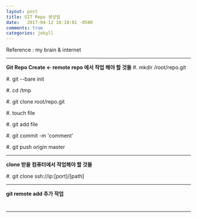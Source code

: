 ```yaml
---
layout: post
title: GIT Repo 생성법
date:   2017-04-12 18:10:01 -0500
comments: true
categories: jekyll
---
```


Reference : my brain & internet


---

**Git Repo Create <- remote repo 에서 작업 해야 할 것들**
#. mkdir /root/repo.git

#. git --bare init

#. cd /tmp

#. git clone root/repo.git

#. touch file

#. git add file

#. git commit -m 'comment'

#. git push origin master


---
**clone 받을 컴퓨터에서 작업해야 할 것들**

#. git clone ssh://ip:[port]/[path]

---
**git remote add 추가 작업**

#
---

